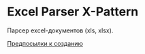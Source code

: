 # Excel Parser X-Pattern

Парсер excel-документов (xls, xlsx). 

[Предпосылки к созданию](https://github.com/DmitryChiginev/excel-parser/wiki/Предпосылки-к-созданию)
